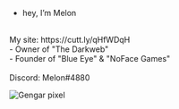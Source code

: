 - hey, I’m Melon
<br>
My site: https://cutt.ly/qHfWDqH
<br>
- Owner of "The Darkweb"
<br>
- Founder of "Blue Eye" & "NoFace Games"
<br>
<br>
Discord: Melon#4880


![Gengar pixel](https://user-images.githubusercontent.com/61595428/142208395-57ac45fe-a4b3-4d54-b3c8-4aef2d641f52.gif)



